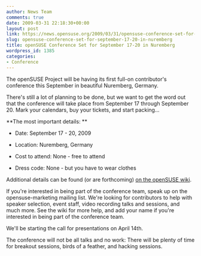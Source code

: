 ```yaml
---
author: News Team
comments: true
date: 2009-03-31 22:18:30+00:00
layout: post
link: https://news.opensuse.org/2009/03/31/opensuse-conference-set-for-september-17-20-in-nuremberg/
slug: opensuse-conference-set-for-september-17-20-in-nuremberg
title: openSUSE Conference Set for September 17-20 in Nuremberg
wordpress_id: 1385
categories:
- Conference
---
```


The openSUSE Project will be having its first full-on contributor's conference this September in beautiful Nuremberg, Germany.

There's still a lot of planning to be done, but we want to get the word out that the conference will take place from September 17 through September 20. Mark your calendars, buy your tickets, and start packing...

**The most important details: **



	
  * Date: September 17 - 20, 2009

	
  * Location: Nuremberg, Germany

	
  * Cost to attend: None - free to attend

	
  * Dress code: None - but you have to wear clothes


Additional details can be found (or are forthcoming) [on the openSUSE wiki](http://en.opensuse.org/OpenSUSE_Conf_2009).

If you're interested in being part of the conference team, speak up on the opensuse-marketing mailing list. We're looking for contributors to help with speaker selection, event staff, video recording talks and sessions, and much more. See the wiki for more help, and add your name if you're interested in being part of the conference team.

We'll be starting the call for presentations on April 14th.

The conference will not be all talks and no work: There will be plenty of time for breakout sessions, birds of a feather, and hacking sessions.
